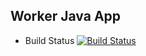 ## Worker Java App
  * Build Status [![Build Status](http://684d-2a02-9b0-3e-d587-d073-cf23-82f2-2af6.ngrok-free.app/buildStatus/icon?job=instavote%2Fworker-build)](https://684d-2a02-9b0-3e-d587-d073-cf23-82f2-2af6.ngrok-free.app/job/instavote/job/worker-build/)
